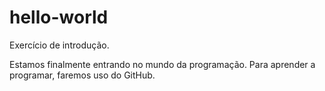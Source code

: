 # hello-world

Exercício de introdução.

Estamos finalmente entrando no mundo da programação.
Para aprender a programar, faremos uso do GitHub.
